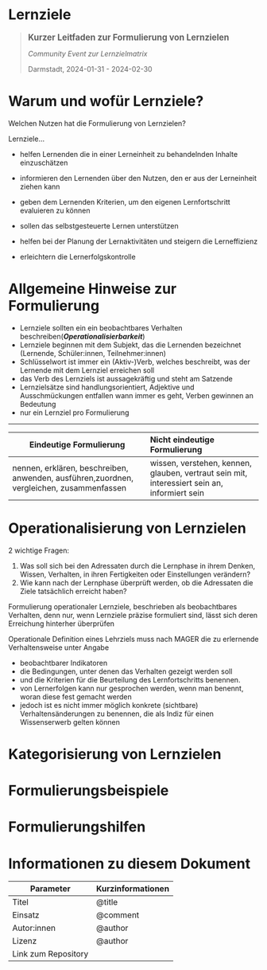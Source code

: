 <!--

author:   Britta
email:    b.petersen@rz.uni-kiel.de
version:  0.0.1
language: de
narrator: Deutsch Female
title: Lernziele formulieren

comment: Präsentation und Handout Community Event zur Lernzielmatrix FDM, Darmstadt 2024-01-31 - 2024-02-01

licence: 


logo: 


@style

.lia-slide__container {
    background-image: url("https://raw.githubusercontent.com/RDM4CAU/LZ4FDM/main/images/logos_dalia_dini-nestor.png");
    background-size: 20%;
    background-repeat: no-repeat;
    background-position: right top;
    opacity: 1;
}

@end

-->

# Lernziele 

> <big>**Kurzer Leitfaden zur Formulierung von Lernzielen**</big>
>
> *Community Event zur Lernzielmatrix*
> 
> Darmstadt, 2024-01-31 - 2024-02-30


# Warum und wofür Lernziele?

Welchen Nutzen hat die Formulierung von Lernzielen?

Lernziele... 

* helfen Lernenden die in einer Lerneinheit zu behandelnden Inhalte einzuschätzen
* informieren den Lernenden über den Nutzen, den er aus der Lerneinheit ziehen kann
* geben dem Lernenden Kriterien, um den eigenen Lernfortschritt evaluieren zu können
* sollen das selbstgesteuerte Lernen unterstützen

* helfen bei der Planung der Lernaktivitäten und steigern die Lerneffizienz
* erleichtern die Lernerfolgskontrolle


# Allgemeine Hinweise zur Formulierung

* Lernziele sollten ein ein beobachtbares Verhalten beschreiben(***Operationalisierbarkeit***)
* Lernziele beginnen mit dem Subjekt, das die Lernenden bezeichnet (Lernende, Schüler:innen, Teilnehmer:innen)
* Schlüsselwort ist immer ein (Aktiv-)Verb, welches beschreibt, was der Lernende mit dem Lernziel erreichen soll
* das Verb des Lernziels ist aussagekräftig und steht am Satzende
* Lernzielsätze sind handlungsorientiert, Adjektive und Ausschmückungen entfallen wann immer es geht, Verben gewinnen an Bedeutung
* nur ein Lernziel pro Formulierung

---

| Eindeutige Formulierung |  Nicht eindeutige Formulierung |
| -------- | :------ |
| nennen, erklären, beschreiben, anwenden, ausführen,zuordnen, vergleichen, zusammenfassen    |   wissen, verstehen, kennen, glauben, vertraut sein mit, interessiert sein an, informiert sein |

# Operationalisierung von Lernzielen

2 wichtige Fragen:

1. Was soll sich bei den Adressaten durch die Lernphase in ihrem Denken, Wissen, Verhalten, in ihren Fertigkeiten oder Einstellungen verändern?
2. Wie kann nach der Lernphase überprüft werden, ob die Adressaten die Ziele tatsächlich erreicht haben?

Formulierung operationaler Lernziele, beschrieben als beobachtbares Verhalten, denn nur, wenn Lernziele präzise formuliert sind, lässt sich deren Erreichung hinterher überprüfen

Operationale Definition eines Lehrziels muss nach MAGER die zu erlernende Verhaltensweise unter Angabe

* beobachtbarer Indikatoren
* die Bedingungen, unter denen das Verhalten gezeigt werden soll
* und die Kriterien für die Beurteilung des Lernfortschritts benennen.
* von Lernerfolgen kann nur gesprochen werden, wenn man benennt, woran diese fest gemacht werden
* jedoch ist es nicht immer möglich konkrete (sichtbare) Verhaltensänderungen zu benennen, die als Indiz für einen Wissenserwerb gelten können 

# Kategorisierung von Lernzielen

# Formulierungsbeispiele

# Formulierungshilfen

# Informationen zu diesem Dokument

| Parameter | Kurzinformationen |
| -------- | :------ |
| Titel     |   @title   |
| Einsatz     |   @comment   |
| Autor:innen     |   @author   |
| Lizenz     |   @author   |
| Link zum Repository     |     |

